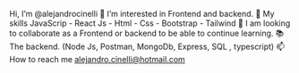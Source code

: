 Hi, I’m @alejandrocinelli
👀 I’m interested in Frontend and backend. 
🌱 My skills JavaScrip - React Js - Html - Css - Bootstrap - Tailwind
💞️ I am looking to collaborate as a Frontend or backend to be able to continue learning. 
📚 The backend. (Node Js, Postman, MongoDb, Express, SQL , typescript)
📫 How to reach me alejandro.cinelli@hotmail.com

<!---
alejandrocinelli/alejandrocinelli is a ✨ special ✨ repository because its `README.md` (this file) appears on your GitHub profile.
You can click the Preview link to take a look at your changes.
--->

